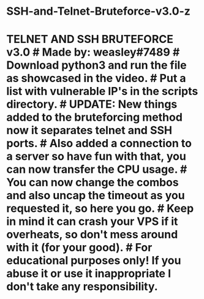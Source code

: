 # SSH-and-Telnet-Bruteforce-v3.0-z
# TELNET AND SSH BRUTEFORCE v3.0 # Made by: weasley#7489  # Download python3 and run the file as showcased in the video. # Put a list with vulnerable IP's in the scripts directory. # UPDATE: New things added to the bruteforcing method now it separates telnet and SSH ports. # Also added a connection to a server so have fun with that, you can now transfer the CPU usage. # You can now change the combos and also uncap the timeout as you requested it, so here you go. # Keep in mind it can crash your VPS if it overheats, so don't mess around with it (for your good). # For educational purposes only! If you abuse it or use it inappropriate I don't take any responsibility.
